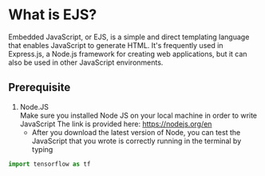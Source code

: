 # What is EJS?

Embedded JavaScript, or EJS, is a simple and direct templating language that enables JavaScript to generate HTML. It's frequently used in Express.js, a Node.js framework for creating web applications, but it can also be used in other JavaScript environments.

## Prerequisite

1. Node.JS  
    Make sure you installed Node JS on your local machine in order to write JavaScript
   The link is provided here:
   https://nodejs.org/en
   - After you download the latest version of Node, you can test the JavaScript that you wrote is correctly running in the terminal by typing

```py
import tensorflow as tf
```
